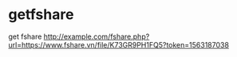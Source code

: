 # getfshare
get fshare
http://example.com/fshare.php?url=https://www.fshare.vn/file/K73GR9PH1FQ5?token=1563187038
